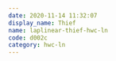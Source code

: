 ```yaml
---
date: 2020-11-14 11:32:07
display_name: Thief
name: laplinear-thief-hwc-ln
code: d002c
category: hwc-ln
---
```

